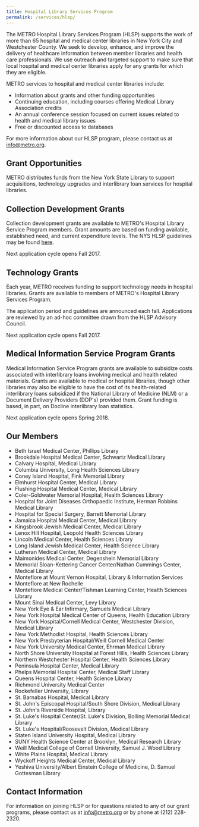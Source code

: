 ```yaml
---
title: Hospital Library Services Program
permalink: /services/hlsp/
---
```

The METRO Hospital Library Services Program (HLSP) supports the work of more than 65 hospital and medical center libraries in New York City and Westchester County. We seek to develop, enhance, and improve the delivery of healthcare information between member libraries and health care professionals. We use outreach and targeted support to make sure that local hospital and medical center libraries apply for any grants for which they are eligible. 

METRO services to hospital and medical center libraries include:

- Information about grants and other funding opportunities
- Continuing education, including courses offering Medical Library Association credits
- An annual conference session focused on current issues related to health and medical library issues
- Free or discounted access to databases 

For more information about our HLSP program, please contact us at [info@metro.org](mailto:info@metro.org).

## Grant Opportunities
METRO distributes funds from the New York State Library to support acquisitions, technology upgrades and interlibrary loan services for hospital libraries.

## Collection Development Grants

Collection development grants are available to METRO's Hospital Library Service Program members. Grant amounts are based on funding available, established need, and current expenditure levels. The NYS HLSP guidelines may be found [here](https://archive.metro.org/new-york-state-hospital-library-services-program/).

Next application cycle opens Fall 2017.

## Technology Grants
Each year, METRO receives funding to support technology needs in hospital libraries. Grants are available to members of METRO's Hospital Library Services Program. 

The application period and guidelines are announced each fall. Applications are reviewed by an ad-hoc committee drawn from the HLSP Advisory Council. 

Next application cycle opens Fall 2017.

## Medical Information Service Program Grants

Medical Information Service Program grants are available to subsidize costs associated with interlibrary loans involving medical and health related materials. Grants are available to medical or hospital libraries, though other libraries may also be eligible to have the cost of its health-related interlibrary loans subsidized if the National Library of Medicine (NLM) or a Document Delivery Providers (DDP's) provided them. Grant funding is based, in part, on Docline interlibrary loan statistics.

Next application cycle opens Spring 2018.

## Our Members

- Beth Israel Medical Center, Phillips Library
- Brookdale Hospital Medical Center, Schwartz Medical Library
- Calvary Hospital, Medical Library
- Columbia University, Long Health Sciences Library
- Coney Island Hospital, Fink Memorial Library
- Elmhurst Hospital Center, Medical Library
- Flushing Hospital Medical Center, Medical Library
- Coler-Goldwater Memorial Hospital, Health Sciences Library
- Hospital for Joint Diseases Orthopaedic Institute, Herman Robbins Medical Library
- Hospital for Special Surgery, Barrett Memorial Library
- Jamaica Hospital Medical Center, Medical Library
- Kingsbrook Jewish Medical Center, Medical Library
- Lenox Hill Hospital, Leopold Health Sciences Library
- Lincoln Medical Center, Health Sciences Library
- Long Island Jewish Medical Center, Health Science Library
- Lutheran Medical Center, Medical Library
- Maimonides Medical Center, Degenshein Memorial Library
- Memorial Sloan-Kettering Cancer Center/Nathan Cummings Center, Medical Library
- Montefiore at Mount Vernon Hospital, Library & Information Services
- Montefiore at New Rochelle 
- Montefiore Medical Center/Tishman Learning Center, Health Sciences Library
- Mount Sinai Medical Center, Levy Library
- New York Eye & Ear Infirmary, Samuels Medical Library
- New York Hospital Medical Center of Queens, Health Education Library
- New York Hospital/Cornell Medical Center, Westchester Division, Medical Library
- New York Methodist Hospital, Health Sciences Library
- New York Presbyterian Hospital/Weill Cornell Medical Center
- New York University Medical Center, Ehrman Medical Library
- North Shore University Hospital at Forest Hills, Health Sciences Library
- Northern Westchester Hospital Center, Health Sciences Library
- Peninsula Hospital Center, Medical Library
- Phelps Memorial Hospital Center, Medical Staff Library
- Queens Hospital Center, Health Science Library
- Richmond University Medical Center
- Rockefeller University, Library
- St. Barnabas Hospital, Medical Library
- St. John's Episcopal Hospital/South Shore Division, Medical Library
- St. John's Riverside Hospital, Library
- St. Luke's Hospital Center/St. Luke's Division, Bolling Memorial Medical Library
- St. Luke's Hospital/Roosevelt Division, Medical Library
- Staten Island University Hospital, Medical Library
- SUNY Health Science Center at Brooklyn, Medical Research Library
- Weill Medical College of Cornell University, Samuel J. Wood Library
- White Plains Hospital, Medical Library
- Wyckoff Heights Medical Center, Medical Library
- Yeshiva University/Albert Einstein College of Medicine, D. Samuel Gottesman Library

## Contact Information
For information on joining HLSP or for questions related to any of our grant programs, please contact us at [info@metro.org](mailto:info@metro.org) or by phone at (212) 228-2320.
